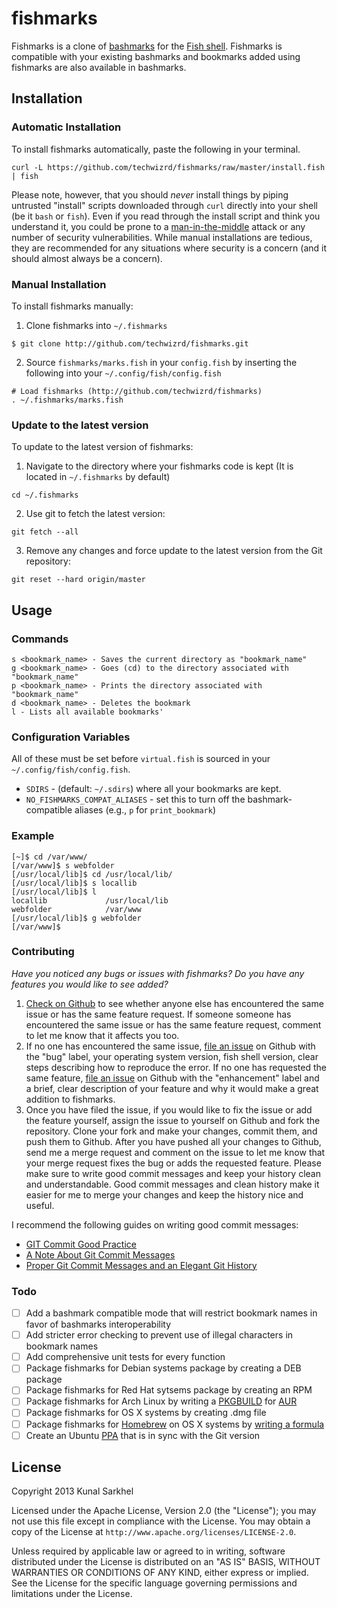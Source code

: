 # fishmarks
Fishmarks is a clone of [bashmarks](https://github.com/huyng/bashmarks) for the
[Fish shell](http://fishshell.com/). Fishmarks is compatible with your existing
bashmarks and bookmarks added using fishmarks are also available in bashmarks.

## Installation

### Automatic Installation

To install fishmarks automatically, paste the following in your terminal.

```fish
curl -L https://github.com/techwizrd/fishmarks/raw/master/install.fish | fish
```

Please note, however, that you should _never_ install things by piping untrusted "install" scripts downloaded through ``curl`` directly into your shell (be it ``bash`` or ``fish``). Even if you read through the install script and think you understand it, you could be prone to a [man-in-the-middle](http://en.wikipedia.org/wiki/Man-in-the-middle_attack) attack or any number of security vulnerabilities. While manual installations are tedious, they are recommended for any situations where security is a concern (and it should almost always be a concern).

### Manual Installation

To install fishmarks manually:

1.  Clone fishmarks into `~/.fishmarks`

```fish
$ git clone http://github.com/techwizrd/fishmarks.git
```

2.  Source `fishmarks/marks.fish` in your `config.fish` by inserting the
    following into your `~/.config/fish/config.fish`

```fish
# Load fishmarks (http://github.com/techwizrd/fishmarks)
. ~/.fishmarks/marks.fish
```
### Update to the latest version

To update to the latest version of fishmarks:

1.  Navigate to the directory where your fishmarks code is kept (It is located in `~/.fishmarks` by default)
```fish
cd ~/.fishmarks
```

2.  Use git to fetch the latest version:

```fish
git fetch --all
```
3.  Remove any changes and force update to the latest version from the Git repository:

```fish
git reset --hard origin/master
```


## Usage

### Commands

```
s <bookmark_name> - Saves the current directory as "bookmark_name"
g <bookmark_name> - Goes (cd) to the directory associated with "bookmark_name"
p <bookmark_name> - Prints the directory associated with "bookmark_name"
d <bookmark_name> - Deletes the bookmark
l - Lists all available bookmarks'
```

### Configuration Variables
All of these must be set before `virtual.fish` is sourced in your `~/.config/fish/config.fish`.

* `SDIRS` - (default: `~/.sdirs`) where all your bookmarks are kept.
* `NO_FISHMARKS_COMPAT_ALIASES` - set this to turn off the bashmark-compatible aliases (e.g., `p` for `print_bookmark`)

### Example

```
[~]$ cd /var/www/
[/var/www]$ s webfolder
[/usr/local/lib]$ cd /usr/local/lib/
[/usr/local/lib]$ s locallib
[/usr/local/lib]$ l
locallib             /usr/local/lib
webfolder            /var/www
[/usr/local/lib]$ g webfolder
[/var/www]$
```

### Contributing

*Have you noticed any bugs or issues with fishmarks? Do you have any features you would like to see added?*

1. [Check on Github](https://github.com/techwizrd/fishmarks/issues?state=open) to see whether anyone else has encountered the same issue or has the same feature request. If someone someone has encountered the same issue or has the same feature request, comment to let me know that it affects you too.
2. If no one has encountered the same issue, [file an issue](https://github.com/techwizrd/fishmarks/issues?state=open) on Github with the "bug" label, your operating system version, fish shell version, clear steps describing how to reproduce the error. If no one has requested the same feature, [file an issue](https://github.com/techwizrd/fishmarks/issues?state=open) on Github with the "enhancement" label and a brief, clear description of your feature and why it would make a great addition to fishmarks.
3. Once you have filed the issue, if you would like to fix the issue or add the feature yourself, assign the issue to yourself on Github and fork the repository. Clone your fork and make your changes, commit them, and push them to Github. After you have pushed all your changes to Github, send me a merge request and comment on the issue to let me know that your merge request fixes the bug or adds the requested feature. Please make sure to write good commit messages and keep your history clean and understandable. Good commit messages and clean history make it easier for me to merge your changes and keep the history nice and useful.

I recommend the following guides on writing good commit messages:
- [GIT Commit Good Practice](https://wiki.openstack.org/wiki/GitCommitMessages)
- [A Note About Git Commit Messages](http://tbaggery.com/2008/04/19/a-note-about-git-commit-messages.html)
- [Proper Git Commit Messages and an Elegant Git History](http://tbaggery.com/2008/04/19/a-note-about-git-commit-messages.html)


### Todo

- [ ] Add a bashmark compatible mode that will restrict bookmark names in favor of bashmarks interoperability
- [ ] Add stricter error checking to prevent use of illegal characters in bookmark names
- [ ] Add comprehensive unit tests for every function
- [ ] Package fishmarks for Debian systems package by creating a DEB package
- [ ] Package fishmarks for Red Hat sytsems package by creating an RPM
- [ ] Package fishmarks for Arch Linux by writing a [PKGBUILD](https://aur.archlinux.org/) for [AUR](https://aur.archlinux.org/)
- [ ] Package fishmarks for OS X systems by creating .dmg file
- [ ] Package fishmarks for [Homebrew](http://brew.sh/) on OS X systems by [writing a formula](https://github.com/mxcl/homebrew/wiki/Formula-Cookbook)
- [ ] Create an Ubuntu [PPA](https://help.launchpad.net/Packaging/PPA) that is in sync with the Git version

## License
Copyright 2013 Kunal Sarkhel

Licensed under the Apache License, Version 2.0 (the "License"); you may not use
this file except in compliance with the License.  You may obtain a copy of the
License at `http://www.apache.org/licenses/LICENSE-2.0`.

Unless required by applicable law or agreed to in writing, software distributed
under the License is distributed on an "AS IS" BASIS, WITHOUT WARRANTIES OR
CONDITIONS OF ANY KIND, either express or implied.  See the License for the
specific language governing permissions and limitations under the License.
